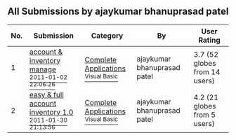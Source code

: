 ﻿<div align="center">

## All Submissions by ajaykumar bhanuprasad patel

</div>

No.  | Submission | Category | By   | User Rating
---- | ---------- | -------- | ---- | -----------
1 | [account & inventory manage<br /><sup>2011-01-02 22:06:26</sup>](https://github.com/Planet-Source-Code/ajaykumar-bhanuprasad-patel-account-inventory-manage__1-73655) | [Complete Applications<br /><sup>Visual Basic</sup>](../ByCategory/complete-applications__1-27.md) | ajaykumar bhanuprasad patel | 3.7 (52 globes from 14 users)
2 | [easy & full account inventory 1\.0<br /><sup>2011-01-30 21:13:56</sup>](https://github.com/Planet-Source-Code/ajaykumar-bhanuprasad-patel-easy-full-account-inventory-1-0__1-73757) | [Complete Applications<br /><sup>Visual Basic</sup>](../ByCategory/complete-applications__1-27.md) | ajaykumar bhanuprasad patel | 4.2 (21 globes from 5 users)
